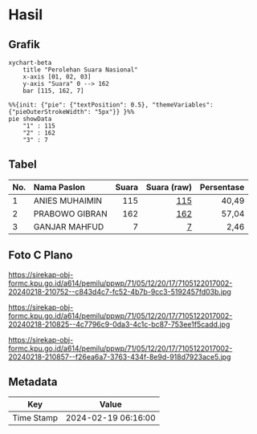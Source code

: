 # Hasil

## Grafik

```mermaid
xychart-beta
    title "Perolehan Suara Nasional"
    x-axis [01, 02, 03]
    y-axis "Suara" 0 --> 162
    bar [115, 162, 7]
```

```mermaid
%%{init: {"pie": {"textPosition": 0.5}, "themeVariables": {"pieOuterStrokeWidth": "5px"}} }%%
pie showData
    "1" : 115
    "2" : 162
    "3" : 7
```

## Tabel

| No. | Nama Paslon    | Suara | Suara (raw) | Persentase |
|:--- |:-------------- | -----:| -----------:| ----------:|
| 1   | ANIES MUHAIMIN | 115   | [115][p-1]  | 40,49      |
| 2   | PRABOWO GIBRAN | 162   | [162][p-2]  | 57,04      |
| 3   | GANJAR MAHFUD  | 7     | [7][p-3]    | 2,46       |


[p-1]: https://github.com/gigit-pemilu/pemilu-2024/blob/main/pilpres/hitung-suara/sub/71-sulawesi-utara/sub/05-minahasa-selatan/sub/12-tumpaan/sub/2017-matani-satu/sub/002-tps/sub/paslon-1.txt
[p-2]: https://github.com/gigit-pemilu/pemilu-2024/blob/main/pilpres/hitung-suara/sub/71-sulawesi-utara/sub/05-minahasa-selatan/sub/12-tumpaan/sub/2017-matani-satu/sub/002-tps/sub/paslon-2.txt
[p-3]: https://github.com/gigit-pemilu/pemilu-2024/blob/main/pilpres/hitung-suara/sub/71-sulawesi-utara/sub/05-minahasa-selatan/sub/12-tumpaan/sub/2017-matani-satu/sub/002-tps/sub/paslon-3.txt

## Foto C Plano

https://sirekap-obj-formc.kpu.go.id/a614/pemilu/ppwp/71/05/12/20/17/7105122017002-20240218-210752--c843d4c7-fc52-4b7b-9cc3-5192457fd03b.jpg

https://sirekap-obj-formc.kpu.go.id/a614/pemilu/ppwp/71/05/12/20/17/7105122017002-20240218-210825--4c7796c9-0da3-4c1c-bc87-753ee1f5cadd.jpg

https://sirekap-obj-formc.kpu.go.id/a614/pemilu/ppwp/71/05/12/20/17/7105122017002-20240218-210857--f26ea6a7-3763-434f-8e9d-918d7923ace5.jpg


## Metadata

| Key        | Value               |
| ---------- | ------------------- |
| Time Stamp | 2024-02-19 06:16:00 |




